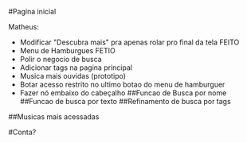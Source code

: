 #Pagina inicial

Matheus:
- Modificar "Descubra mais" pra apenas rolar pro final da tela FEITO
- Menu de Hamburgues FETIO
- Polir o negocio de busca
- Adicionar tags na pagina principal
- Musica mais ouvidas (prototipo)
- Botar acesso restrito no ultimo botao do menu de hamburguer
- Fazer nó embaixo do cabeçalho
##Funcao de Busca por nome
##Funcao de busca por texto
##Refinamento de busca por tags

##Musicas mais acessadas

#Conta?
